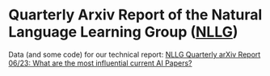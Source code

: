 # Quarterly Arxiv Report of the Natural Language Learning Group ([NLLG](https://nl2g.github.io/))

Data (and some code) for our technical report: [NLLG Quarterly arXiv Report 06/23: What are the most influential current AI Papers?](https://arxiv.org/abs/2308.04889)
